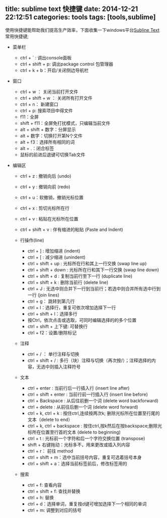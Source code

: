 title: sublime text 快捷键
date: 2014-12-21 22:12:51
categories: tools
tags: [tools,sublime]
---
使用快捷键能帮助我们提高生产效率，下面收集一下windows平台[Subline Text](http://www.sublimetext.com/) 常用快捷键;

- 菜单栏
	
	- ctrl + ` : 调出console面板
	- ctrl + shift + p: 调出package control 包管理器
	- ctrl + k + b：开启/关闭侧边导航栏

- 窗口
		
	- ctrl + w ： 关闭当前打开文件
	- ctrl + shift + w ： 关闭所有打开文件
	- ctrl + n： 新建窗口
		<br/>
	- ctrl + p: 搜索项目中得文件
	- f11：全屏
	- shift + f11：全屏免打扰模式，只编辑当前文件
	- alt + shift + 数字：分屏显示
	- alt + 数字：切换打开第N个文件
	- alt + f3：选择所有相同的词
	- alt + .：闭合标签
	- 鼠标的前进后退键可切换Tab文件

<!--more-->

- 编辑区

	- ctrl + z : 撤销向后 (undo)
	- ctrl + y : 撤销向前 (redo)
	- ctrl + u：软撤销，撤销光标位置
		<br/>
	- ctrl + x : 剪切光标所在行
	- ctrl + v : 粘贴在光标所在位置
	- ctrl + shift + v : 伴有缩进的粘贴 (Paste and Indent)
		<br/>
	- 行操作(line)
		- ctrl + ] : 增加缩进 (indent)
		- ctrl + [ : 减少缩进 (unindent)
		- ctrl + shift + up : 光标所在行和其上一行交换 (swap line up)
		- ctrl + shift + down : 光标所在行和其下一行交换 (swap line down)
		- ctrl + shift + d : 复制当前行至下一行 (duplicate line)
		- ctrl + shift + k : 删除当前行 (delete line)
		- ctrl + J : 无选中则合并下一行到当前行；若选中则合并所有选中行到一行 (join lines)
		- ctrl + g： 跳转到第几行
			<br/>
		- ctrl + l：选择行，重复可依次增加选择下一行
		- ctrl + shift + l：选择多行
		- 按Ctrl，依次点击或选取，可同时编辑选择的的多个位置
		- ctrl + shift + 上下键: 可替换行
		- ctrl + f2：设置/删除标记

	- 注释
		- ctrl + / ： 单行注释与切换
		- ctrl + shift + / : 多行（块）注释与切换（再次按/）；注释选择的内容，无选中则插入注释符号

	- 文本
		- ctrl + enter : 当前行后一行插入行 (insert line after)
		- ctrl + shift + enter : 当前行前一行插入行 (insert line before)
		- ctrl + Backspace : 从后往前删一个词 (delete word backforward)
		- ctrl + delete : 从前往后删一个词 (delete word forward)
		- ctrl + k, ctrl + k : 按住ctrl,连续按两次k; 删除光标所在位置至行尾的文本（delete to end）
		- ctrl + k, ctrl + backspace : 按住ctrl,按k然后在按backspace;删除光标所在位置至行首的文本 (delete to beginning)
		- ctrl + t : 光标前一个字符和后一个字符交换位置 (transpose)
		- shift + 右键拖动：光标多不，用来更改或插入列内容
		- ctrl + r： 前往 method
		- ctrl + shift + m：选中当前括号内容，重复可选着括号本身
		- ctrl + shift + a：选择当前标签前后，修改标签用的

	- 搜索
		- ctrl + f: 查看内容
		- ctrl + shift + f: 查找并替换
		- ctrl + h: 替换
			<br/>
		- ctrl + d：选择单词，重复按d键可增加选择下一个相同的单词
		- ctrl + m: 调整到对应的括号